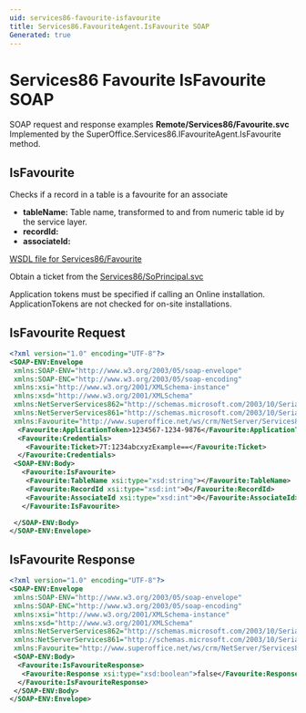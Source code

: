 ```yaml
---
uid: services86-favourite-isfavourite
title: Services86.FavouriteAgent.IsFavourite SOAP
Generated: true
---
```


# Services86 Favourite IsFavourite SOAP

SOAP request and response examples **Remote/Services86/Favourite.svc**
Implemented by the <see cref="M:SuperOffice.Services86.IFavouriteAgent.IsFavourite">SuperOffice.Services86.IFavouriteAgent.IsFavourite</see> method.

## IsFavourite

Checks if a record in a table is a favourite for an associate

* **tableName:** Table name, transformed to and from numeric table id by the service layer.
* **recordId:** 
* **associateId:** 



[WSDL file for Services86/Favourite](../Services86-Favourite.md)

Obtain a ticket from the [Services86/SoPrincipal.svc](../SoPrincipal/SoPrincipal.md)

Application tokens must be specified if calling an Online installation. ApplicationTokens are not checked for on-site installations.

## IsFavourite Request

```xml
<?xml version="1.0" encoding="UTF-8"?>
<SOAP-ENV:Envelope
 xmlns:SOAP-ENV="http://www.w3.org/2003/05/soap-envelope"
 xmlns:SOAP-ENC="http://www.w3.org/2003/05/soap-encoding"
 xmlns:xsi="http://www.w3.org/2001/XMLSchema-instance"
 xmlns:xsd="http://www.w3.org/2001/XMLSchema"
 xmlns:NetServerServices862="http://schemas.microsoft.com/2003/10/Serialization/Arrays"
 xmlns:NetServerServices861="http://schemas.microsoft.com/2003/10/Serialization/"
 xmlns:Favourite="http://www.superoffice.net/ws/crm/NetServer/Services86">
  <Favourite:ApplicationToken>1234567-1234-9876</Favourite:ApplicationToken>
  <Favourite:Credentials>
    <Favourite:Ticket>7T:1234abcxyzExample==</Favourite:Ticket>
  </Favourite:Credentials>
 <SOAP-ENV:Body>
   <Favourite:IsFavourite>
    <Favourite:TableName xsi:type="xsd:string"></Favourite:TableName>
    <Favourite:RecordId xsi:type="xsd:int">0</Favourite:RecordId>
    <Favourite:AssociateId xsi:type="xsd:int">0</Favourite:AssociateId>
   </Favourite:IsFavourite>

 </SOAP-ENV:Body>
</SOAP-ENV:Envelope>

```


## IsFavourite Response

```xml
<?xml version="1.0" encoding="UTF-8"?>
<SOAP-ENV:Envelope
 xmlns:SOAP-ENV="http://www.w3.org/2003/05/soap-envelope"
 xmlns:SOAP-ENC="http://www.w3.org/2003/05/soap-encoding"
 xmlns:xsi="http://www.w3.org/2001/XMLSchema-instance"
 xmlns:xsd="http://www.w3.org/2001/XMLSchema"
 xmlns:NetServerServices862="http://schemas.microsoft.com/2003/10/Serialization/Arrays"
 xmlns:NetServerServices861="http://schemas.microsoft.com/2003/10/Serialization/"
 xmlns:Favourite="http://www.superoffice.net/ws/crm/NetServer/Services86">
 <SOAP-ENV:Body>
  <Favourite:IsFavouriteResponse>
   <Favourite:Response xsi:type="xsd:boolean">false</Favourite:Response>
  </Favourite:IsFavouriteResponse>
 </SOAP-ENV:Body>
</SOAP-ENV:Envelope>

```

